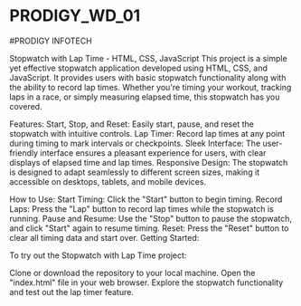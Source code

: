 # PRODIGY_WD_01
#PRODIGY INFOTECH

Stopwatch with Lap Time - HTML, CSS, JavaScript
This project is a simple yet effective stopwatch application developed using HTML, CSS, and JavaScript. It provides users with basic stopwatch functionality along with the ability to record lap times. Whether you're timing your workout, tracking laps in a race, or simply measuring elapsed time, this stopwatch has you covered.

Features:
Start, Stop, and Reset: Easily start, pause, and reset the stopwatch with intuitive controls.
Lap Timer: Record lap times at any point during timing to mark intervals or checkpoints.
Sleek Interface: The user-friendly interface ensures a pleasant experience for users, with clear displays of elapsed time and lap times.
Responsive Design: The stopwatch is designed to adapt seamlessly to different screen sizes, making it accessible on desktops, tablets, and mobile devices.

How to Use:
Start Timing: Click the "Start" button to begin timing.
Record Laps: Press the "Lap" button to record lap times while the stopwatch is running.
Pause and Resume: Use the "Stop" button to pause the stopwatch, and click "Start" again to resume timing.
Reset: Press the "Reset" button to clear all timing data and start over.
Getting Started:


To try out the Stopwatch with Lap Time project:

Clone or download the repository to your local machine.
Open the "index.html" file in your web browser.
Explore the stopwatch functionality and test out the lap timer feature.
